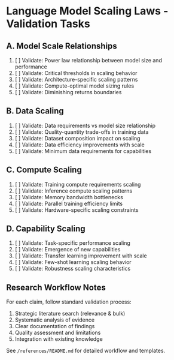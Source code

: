 # Language Model Scaling Laws - Validation Tasks

## A. Model Scale Relationships
1. [ ] Validate: Power law relationship between model size and performance
2. [ ] Validate: Critical thresholds in scaling behavior
3. [ ] Validate: Architecture-specific scaling patterns
4. [ ] Validate: Compute-optimal model sizing rules
5. [ ] Validate: Diminishing returns boundaries

## B. Data Scaling
1. [ ] Validate: Data requirements vs model size relationship
2. [ ] Validate: Quality-quantity trade-offs in training data
3. [ ] Validate: Dataset composition impact on scaling
4. [ ] Validate: Data efficiency improvements with scale
5. [ ] Validate: Minimum data requirements for capabilities

## C. Compute Scaling
1. [ ] Validate: Training compute requirements scaling
2. [ ] Validate: Inference compute scaling patterns
3. [ ] Validate: Memory bandwidth bottlenecks
4. [ ] Validate: Parallel training efficiency limits
5. [ ] Validate: Hardware-specific scaling constraints

## D. Capability Scaling
1. [ ] Validate: Task-specific performance scaling
2. [ ] Validate: Emergence of new capabilities
3. [ ] Validate: Transfer learning improvement with scale
4. [ ] Validate: Few-shot learning scaling behavior
5. [ ] Validate: Robustness scaling characteristics

## Research Workflow Notes

For each claim, follow standard validation process:
1. Strategic literature search (relevance & bulk)
2. Systematic analysis of evidence
3. Clear documentation of findings
4. Quality assessment and limitations
5. Integration with existing knowledge

See `/references/README.md` for detailed workflow and templates.